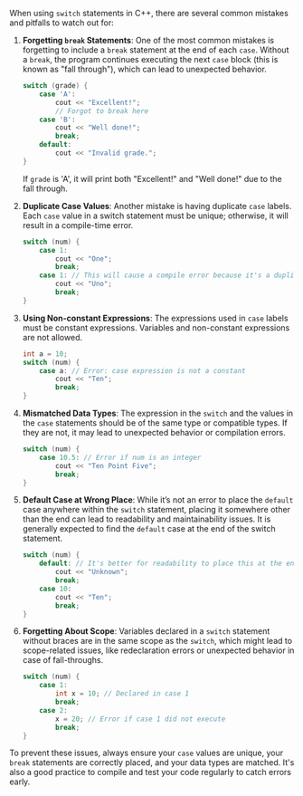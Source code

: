 When using `switch` statements in C++, there are several common mistakes and pitfalls to watch out for:

1. **Forgetting `break` Statements**: One of the most common mistakes is forgetting to include a `break` statement at the end of each `case`. Without a `break`, the program continues executing the next `case` block (this is known as "fall through"), which can lead to unexpected behavior.

   ```cpp
   switch (grade) {
       case 'A':
           cout << "Excellent!";
           // Forgot to break here
       case 'B':
           cout << "Well done!";
           break;
       default:
           cout << "Invalid grade.";
   }
   ```

   If `grade` is 'A', it will print both "Excellent!" and "Well done!" due to the fall through.

2. **Duplicate Case Values**: Another mistake is having duplicate `case` labels. Each `case` value in a switch statement must be unique; otherwise, it will result in a compile-time error.

   ```cpp
   switch (num) {
       case 1:
           cout << "One";
           break;
       case 1: // This will cause a compile error because it's a duplicate
           cout << "Uno";
           break;
   }
   ```

3. **Using Non-constant Expressions**: The expressions used in `case` labels must be constant expressions. Variables and non-constant expressions are not allowed.

   ```cpp
   int a = 10;
   switch (num) {
       case a: // Error: case expression is not a constant
           cout << "Ten";
           break;
   }
   ```

4. **Mismatched Data Types**: The expression in the `switch` and the values in the `case` statements should be of the same type or compatible types. If they are not, it may lead to unexpected behavior or compilation errors.

   ```cpp
   switch (num) {
       case 10.5: // Error if num is an integer
           cout << "Ten Point Five";
           break;
   }
   ```

5. **Default Case at Wrong Place**: While it’s not an error to place the `default` case anywhere within the `switch` statement, placing it somewhere other than the end can lead to readability and maintainability issues. It is generally expected to find the `default` case at the end of the switch statement.

   ```cpp
   switch (num) {
       default: // It's better for readability to place this at the end
           cout << "Unknown";
           break;
       case 10:
           cout << "Ten";
           break;
   }
   ```

6. **Forgetting About Scope**: Variables declared in a `switch` statement without braces are in the same scope as the `switch`, which might lead to scope-related issues, like redeclaration errors or unexpected behavior in case of fall-throughs.

   ```cpp
   switch (num) {
       case 1:
           int x = 10; // Declared in case 1
           break;
       case 2:
           x = 20; // Error if case 1 did not execute
           break;
   }
   ```

To prevent these issues, always ensure your `case` values are unique, your `break` statements are correctly placed, and your data types are matched. It's also a good practice to compile and test your code regularly to catch errors early.
